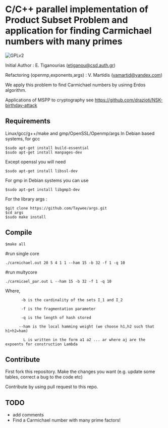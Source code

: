 #  C/C++ parallel implementation of Product Subset Problem and application for finding Carmichael numbers with many primes

![GPLv2][]

[GPLv2]: https://img.shields.io/badge/license-GPLv2-lightgrey.svg

Initial Author 						  : E. Tiganourias (etiganou@csd.auth.gr)

Refactoring (openmp,exponents,args)    : V. Martidis    (vamartid@yandex.com)

We apply this problem to find Carmichael numbers by usinng Erdos algorithm.

Applications of MSPP to cryptography see https://github.com/drazioti/NSK-birthday-attack

## Requirements
Linux/gcc/g++/make
and gmp/OpenSSL/Openmp/args
In Debian based systems, for gcc
```
$sudo apt-get install build-essential
$sudo apt-get install manpages-dev
```

Except openssl you will need
```
$sudo apt-get install libssl-dev
```

For gmp in Debian systems you can use
```
$sudo apt-get install libgmp3-dev
```

For the library args :
```
$git clone https://github.com/Taywee/args.git
$cd args
$sudo make install
```

## Compile
```
$make all
```

#run single core
```
./carmichael.out 20 5 4 1 1 --ham 15 -b 32 -f 1 -q 10
```

#run multycore
```
./carmicael_par.out L --ham 15 -b 32 -f 1 -q 10
```
Where,      
```
	   -b is the cardinality of the sets I_1 and I_2
	   
	   -f is the fragmentation parameter
	   
	   -q is the length of hash stored

	  --ham is the local hamming weight (we choose h1,h2 such that h1+h2=ham)

	    L is written in the form a1 a2 ... ar where aj are the expoents for construction Lambda
```

## Contribute
First fork this repository. Make the changes you want (e.g. update some tables, correct a bug to the code etc)

Contribute by using pull request to this repo. 

## TODO
- add comments
- Find a Carmichael number with many prime factors!

